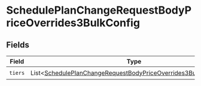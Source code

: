 # SchedulePlanChangeRequestBodyPriceOverrides3BulkConfig


## Fields

| Field                                                                                                                                                       | Type                                                                                                                                                        | Required                                                                                                                                                    | Description                                                                                                                                                 |
| ----------------------------------------------------------------------------------------------------------------------------------------------------------- | ----------------------------------------------------------------------------------------------------------------------------------------------------------- | ----------------------------------------------------------------------------------------------------------------------------------------------------------- | ----------------------------------------------------------------------------------------------------------------------------------------------------------- |
| `tiers`                                                                                                                                                     | List<[SchedulePlanChangeRequestBodyPriceOverrides3BulkConfigTiers](../../models/operations/SchedulePlanChangeRequestBodyPriceOverrides3BulkConfigTiers.md)> | :heavy_check_mark:                                                                                                                                          | N/A                                                                                                                                                         |